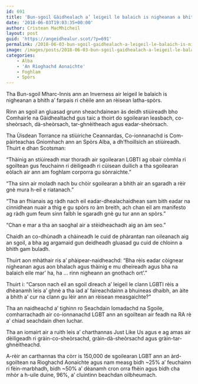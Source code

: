 ```yaml
---
id: 691
title: 'Bun-sgoil Gàidhealach a’ leigeil le balaich is nigheanan a bhith a’ farpais ri chèile ann an rèisean latha-spòrs'
date: '2018-06-03T19:03:35+00:00'
author: Crìstean MacMhìcheil
layout: post
guid: 'https://angeidhealur.scot/?p=691'
permalink: /2018-06-03-bun-sgoil-gaidhealach-a-leigeil-le-balaich-is-nigheanan-a-bhith-a-farpais-ri-cheile-ann-an-reisean-latha-spors/
image: /images/posts/2018-06-03-bun-sgoil-gaidhealach-a-leigeil-le-balaich-is-nigheanan-a-bhith-a-farpais-ri-cheile-ann-an-reisean-latha-spors.webp
categories:
    - Alba
    - 'An Rìoghachd Aonaichte'
    - Foghlam
    - Spòrs
---
```


Tha Bun-sgoil Mharc-Innis ann an Inverness air leigeil le balaich is nigheanan a bhith a’ farpais ri chèile ann an rèisean latha-spòrs.

Rinn an sgoil an gluasad grunn sheachdainean às deidh stiùireadh bho Comhairle na Gàidhealtachd gus taic a thoirt do sgoilearan leasbach, co-sheòrsach, dà-sheòrsach, tar-ghnèitheach agus eadar-sheòrsach.

Tha Ùisdean Torrance na stiùiriche Ceannardas, Co-ionnanachd is Com-pàirteachas Gnìomhach ann an Spòrs Alba, a dh’fhoillsich an stiùireadh. Thuirt e dhan Scotsman:

“Thàinig an stiùireadh mar thoradh air sgoilearan LGBTI ag obair còmhla ri sgoiltean gus feuchainn ri dèiligeadh ri cùisean duilich a tha sgoilearan eòlach air ann am foghlam corporra gu sònraichte.”

“Tha sinn air moladh nach bu chòir sgoilearan a bhith air an sgaradh a rèir gnè mura h-eil e riatanach.”

“Tha an fhianais ag ràdh nach eil eadar-dhealachaidhean sam bith eadar na cinnidhean nuair a thig e gu spòrs ro àm breith, ach chan eil am manifesto ag ràdh gum feum sinn falbh le sgaradh gnè gu tur ann an spòrs.”

“Chan e mar a tha an saoghal air a stèidheachadh aig an àm seo.”

Chaidh an co-dhùnadh a chàineadh le cuid de phàrantan nan oileanach aig an sgoil, a bha ag argamaid gun deidheadh gluasad gu cuid de chloinn a bhith gam buladh.

Thuirt aon mhàthair ris a’ phàipear-naidheachd: “Bha rèis eadar còignear nigheanan agus aon bhalach agus thàinig e mu dheireadh agus bha na balaich eile mar’ ha, ha … rinn nigheann an gnothach ort’.”

Thuirt i: “Carson nach eil an sgoil dìreach a’ leigeil le clann LGBTI rèis a dhèanamh leis a’ ghnè a tha iad a’ faireachdainn a bhuineas dhaibh, an àite a bhith a’ cur na clann gu lèir ann an rèisean measgaichte?”

Tha an naidheachd a’ tighinn ro Seachdain Iomadachd na Sgoile, comharrachadh air co-ionnanachd LGBT ann an sgoiltean air feadh na RA rè a’ chiad seachdain dhen Iuchar.

Tha an iomairt air a ruith leis a’ charthannas Just Like Us agus e ag amas air dèiligeadh ri gràin-co-sheòrsachd, gràin-dà-sheòrsachd agus gràin-tar-ghnèitheachd.

A-rèir an carthannas tha còrr is 150,000 de sgoilearan LGBT ann an àrd-sgoiltean na Rìoghachd Aonaichte agus nam measg bidh ~25% a’ feuchainn ri fèin-marbhadh, bidh ~50% a’ dèanamh cron orra fhèin agus bidh cha mhòr a h-uile duine, 96%, a’ cluintinn beachdan oilbheumach.
